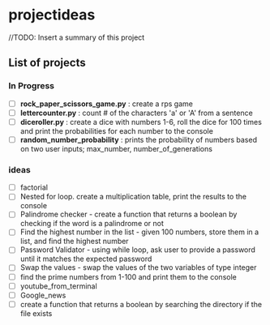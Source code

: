 # projectideas
//TODO: Insert a summary of this project


## List of projects

### In Progress
- [ ] **rock_paper_scissors_game.py** : create a rps game 
- [ ] **lettercounter.py** : count # of the characters 'a' or 'A' from a sentence  
- [ ] **diceroller.py** : create a dice with numbers 1-6, roll the dice for 100 times and print the probabilities for each number to the console 
- [ ] **random_number_probability** : prints the probability of numbers based on two user inputs; max_number, number_of_generations
### ideas
- [ ] factorial
- [ ] Nested for loop. create a multiplication table, print the results to the console
- [ ] Palindrome checker - create a function that returns a boolean by checking if the word is a palindrome or not
- [ ] Find the highest number in the list - given 100 numbers, store them in a list, and find the highest number
- [ ] Password Validator - using while loop, ask user to provide a password until it matches the expected password
- [ ] Swap the values - swap the values of the two variables of type integer
- [ ] find the prime numbers from 1-100 and print them to the console
- [ ] youtube_from_terminal
- [ ] Google_news
- [ ] create a function that returns a boolean by searching the directory if the file exists
